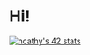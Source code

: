# Hi!
[![ncathy's 42 stats](https://badge42.herokuapp.com/api/stats/ncathy)](https://github.com/JaeSeoKim/badge42)

